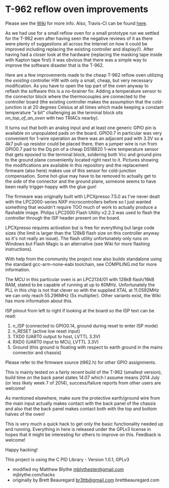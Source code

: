 ﻿T-962 reflow oven improvements
==============================

Please see the <a href="https://github.com/UnifiedEngineering/T-962-improvements/wiki">Wiki</a> for more info. Also, Travis-CI can be found <a href="https://travis-ci.org/UnifiedEngineering/T-962-improvements">here</a>.

As we had use for a small reflow oven for a small prototype run we settled for the T-962 even after having seen the negative reviews of it as there were plenty of suggestions all across the Internet on how it could be improved including replacing the existing controller and display(!). After having had a closer look at the hardware (replacing the masking tape inside with Kapton tape first) it was obvious that there was a simple way to improve the software disaster that is the T-962.

Here are a few improvements made to the cheap T-962 reflow oven utilizing the _existing_ controller HW with only a small, cheap, but very necessary modification. As you have to open the top part of the oven anyway to reflash the software this is a no-brainer fix: Adding a temperature sensor to the connector block where the thermocouples are connected to the controller board (the existing controller makes the assumption that the cold-junction is at 20 degrees Celsius at all times which made keeping a constant temperature "a bit" challenging as the terminal block sits _on_top_of_an_oven_ with two TRIACs nearby). 

It turns out that both an analog input and at least one generic GPIO pin is available on unpopulated pads on the board. GPIO0.7 in particular was very convenient for 1-wire operation as there was an adjacent pad with 3.3V so a 4k7 pull-up resistor could be placed there, then a jumper wire is run from GPIO0.7 pad to the Dq pin of a cheap DS18B20 1-wire temperature sensor that gets epoxied to the terminal block, soldering both Vcc and ground pins to the ground plane conveniently located right next to it. Pictures showing the modifications are available in this repository and the replacement firmware (also here) makes use of this sensor for cold-junction compensation. Some hot-glue may have to be removed to actually get to the side of the connector and the ground plane, someone seems to have been really trigger-happy with the glue gun!

The firmware was originally built with LPCXpresso 7.5.0 as I've never dealt with the LPC2000-series NXP microcontrollers before so I just wanted something that wouldn't require TOO much of work to actually produce a flashable image. Philips LPC2000 Flash Utility v2.2.3 was used to flash the controller through the ISP header present on the board.

LPCXpresso requires activation but is free for everything but large code sizes (the limit is larger than the 128kB flash size on this controller anyway so it's not really an issue). The flash utility unfortunately only runs on Windows but Flash Magic is an alternative (see Wiki for more flashing instructions).

With help from the community the project now also builds standalone using the standard gcc-arm-none-eabi toolchain, see COMPILING.md for more information.

The MCU in this particular oven is an LPC2134/01 with 128kB flash/16kB RAM, stated to be capable of running at up to 60MHz. Unfortunately the PLL in this chip is not that clever so with the supplied XTAL at 11.0592MHz we can only reach 55.296MHz (5x multiplier). Other variants exist, the Wiki has more information about this.

ISP pinout from left to right if looking at the board so the ISP text can be read:

1. n_ISP (connected to GPIO0.14, ground during reset to enter ISP mode)
2. n_RESET (active low reset input)
3. TXD0 (UART0 output to host, LVTTL 3.3V)
4. RXD0 (UART0 input to MCU, LVTTL 3.3V)
5. Ground (this ground is floating with respect to earth ground in the mains connector and chassis)

Please refer to the firmware source (t962.h) for other GPIO assignments.

This is mainly tested on a fairly recent build of the T-962 (smallest version), build time on the back panel states 14.07 which I assume means 2014 July (or less likely week 7 of 2014), success/failure reports from other users are welcome!

As mentioned elsewhere, make sure the protective earth/ground wire from the main input actually makes contact with the back panel of the chassis and also that the back panel makes contact both with the top and bottom halves of the oven!

This is very much a quick hack to get only the basic functionality needed up and running. Everything in here is released under the GPLv3 license in hopes that it might be interesting for others to improve on this. Feedback is welcome!

Happy hacking!

This project is using the C PID Library - Version 1.0.1, GPLv3
 * modified my Matthew Blythe <mblythester@gmail.com> mjblythe.com/hacks
 * originally by Brett Beauregard <br3ttb@gmail.com> brettbeauregard.com
